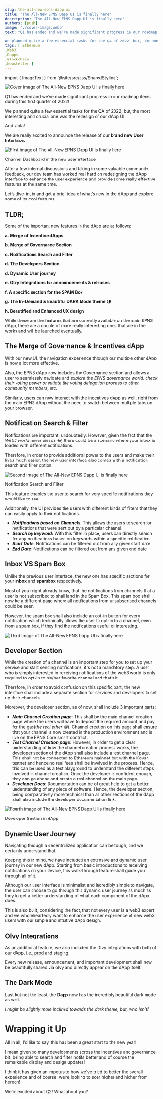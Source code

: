 ```yaml
---
slug: the-all-new-epns-dapp-ui
title: 'The All-New EPNS Dapp UI is finally here'
description: 'The All-New EPNS Dapp UI is finally here'
authors: [push]
image: './cover-image.webp'
text: "Q1 has ended and we’ve made significant progress in our roadmap items during this first quarter of 2022!

We planned quite a few essential tasks for the QA of 2022, but, the most interesting and crucial one was the redesign of our dApp UI."
tags: [ Ethereum
,Web3
,Dapps
,Blockchain
,Newsletter ]
---
```


import { ImageText } from '@site/src/css/SharedStyling';

![Cover image of The All-New EPNS Dapp UI is finally here](./cover-image.webp)

<!--truncate-->

Q1 has ended and we’ve made significant progress in our roadmap items during this first quarter of 2022!

We planned quite a few essential tasks for the QA of 2022, but, the most interesting and crucial one was the redesign of our dApp UI.

And viola!

We are really excited to announce the release of our **brand new User Interface.**

![First image of The All-New EPNS Dapp UI is finally here](./image-1.webp)

Channel Dashboard in the new user interface

After a few internal discussions and taking in some valuable community feedback, our dev team has worked real hard on redesigning the dApp interface to enhance the user experience and provide some really effective features at the same time.

Let’s dive-in, in and get a brief idea of what’s new in the dApp and explore some of its cool features.

## TLDR;

Some of the important new features in the dApp are as follows:

**a. Merge of Incentive dApps**

**b. Merge of Governance Section**

**c. Notifications Search and Filter**

**d. The Developers Section**

**d. Dynamic User journey**

**e. Olvy Integrations for announcements & releases**

**f. A specific section for the SPAM Box**

**g. The In-Demand & Beautiful DARK Mode theme 🌗**

**h. Beautified and Enhanced UX design**

While these are the features that are currently available on the main EPNS dApp, there are a couple of more really interesting ones that are in the works and will be launched eventually.

## The Merge of Governance & Incentives dApp

With our new UI, the navigation experience through our multiple other dApp is now a lot more effective.

Also, the EPNS dApp now includes the Governance section and allows a user to seamlessly navigate and _explore the EPNS governance world, check their voting power or initiate the voting delegation process to other community members, etc._

Similarly, users can now interact with the incentives dApp as well, right from the main EPNS dApp without the need to switch between multiple tabs on your browser.

## Notification Search & Filter

Notifications are important, undoubtedly. However, given the fact that the _Web3 world never sleeps 😀,_ there could be a scenario where your inbox is loaded with different notifications.

Therefore, in order to provide additional power to the users and make their lives much easier, the new user interface also comes with a notification search and filter option.

![Second image of The All-New EPNS Dapp UI is finally here](./image-2.webp)

<ImageText>Notification Search and Filter</ImageText>

This feature enables the user to search for very specific notifications they would like to see.

Additionally, the UI provides the users with different kinds of filters that they can easily apply to their notifications.

- **_Notifications based on Channels:_** This allows the users to search for notifications that were sent out by a particular channel.
- **_Search by keyword:_** With this filter in place, users can directly search for any notifications based on keywords within a specific notification.
- **_Start Date_:** Notifications can be filtered out from any given start date.
- **_End Date_:** Notifications can be filtered out from any given end date

## Inbox VS Spam Box

Unlike the previous user interface, the new one has specific sections for your **inbox** and **spambox** respectively.

Most of you might already know, that the notifications from channels that a user is not subscribed to shall land in the Spam Box. This spam box shall now be a different page where all notifications from unsubscribed channels could be seen.

However, the spam box shall also include an opt-in button for every notification which technically allows the user to opt-in to a channel, even from a spam box, if they find the notifications useful or interesting.

![Third image of The All-New EPNS Dapp UI is finally here](./image-3.webp)

## Developer Section

While the creation of a channel is an important step for you to set up your service and start sending notifications, it's not a mandatory step. A user who is simply interested in receiving notifications of the web3 world is only required to opt-in to his/her favorite channel and that’s it.

Therefore, in order to avoid confusion on this specific part, the new interface shall include a separate section for services and developers to set up their channels.

Moreover, the developer section, as of now, shall include 3 important parts:

- **_Main Channel Creation page_**: This shall be the main channel creation page where the users will have to deposit the required amount and pay for the gas(_the real ether 😀_). Channel creation on this page shall ensure that your channel is now created in the production environment and is live on the EPNS Core smart contract.
- **_Test Channel Creation page_**: However, in order to get a clear understanding of how the channel creation process works, the developer section of the dApp shall also include a test channel page. This shall not be connected to Ethereum mainnet but with the Kovan testnet and hence no real fees shall be involved in the process. Hence, this can be used as a test playground to understand the different steps involved in channel creation. Once the developer is confident enough, they can go ahead and create a real channel on the main page.
- **_Developer Docs_**: Documentation can be of great help to get a better understanding of any piece of software. Hence, the developer section, being comparatively more technical than all other sections of the dApp shall also include the developer documentation link.

![Fourth image of The All-New EPNS Dapp UI is finally here](./image-4.webp)

<ImageText>Developer Section in dApp</ImageText>

## Dynamic User Journey

Navigating through a decentralized application can be tough, and we certainly understand that.

Keeping this in mind, we have included an extensive and dynamic user journey in our new dApp. Starting from basic introductions to receiving notifications on your device, this walk-through feature shall guide you through all of it.

Although our user interface is minimalist and incredibly simple to navigate, the user can choose to go through this dynamic user journey as much as they to get a better understanding of what each component of the dApp does.

This is also built, considering the fact, that not every user is a web3 expert and we wholeheartedly want to enhance the user experience of new web3 users with our simple and intuitive dApp design.

## Olvy Integrations

As an additional feature, we also included the Olvy integrations with both of our dApp, i.e., [prod](https://app.epns.io/) and [staging](http://staging-app.epns.io/).

Every new release, announcement, and important development shall now be beautifully shared via olvy and directly appear on the dApp itself.

## The Dark Mode

Last but not the least, the **Dapp** now has the incredibly beautiful dark mode as well.

_I might be slightly more inclined towards the dark theme, but, who isn’t?_

# Wrapping it Up

All in all, I’d like to say, this has been a great start to the new year!

I mean given so many developments across the incentives and governance bit, being able to search and filter notifs better and of course the remarkable display and design updates!

I think it has given an impetus to how we’ve tried to better the overall experience and of course, we’re looking to soar higher and higher from hereon!

We’re excited about Q2! What about you?
